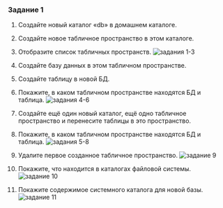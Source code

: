 ### Задание 1

1. Создайте новый каталог «db» в домашнем каталоге.
2. Создайте новое табличное пространство в этом каталоге.
3. Отобразите список табличных пространств.
![задания 1-3](/HW_1-3.jpg)


4. Создайте базу данных в этом табличном пространстве.
5. Создайте таблицу в новой БД.
6. Покажите, в каком табличном пространстве находятся БД и таблица.
![задания 4-6](/HW_4-6.jpg)


7. Создайте ещё один новый каталог, ещё одно табличное пространство и перенесите таблицы в это пространство.
8. Покажите, в каком табличном пространстве находятся БД и таблица.
![задания 5-8](/HW_5-8.jpg)


9. Удалите первое созданное табличное пространство.
![задание 9](/HW_9.jpg)


10. Покажите, что находится в каталогах файловой системы.
![задание 10](/HW_10.jpg)

11. Покажите содержимое системного каталога для новой базы.
![задание 11](/HW_11.jpg)
